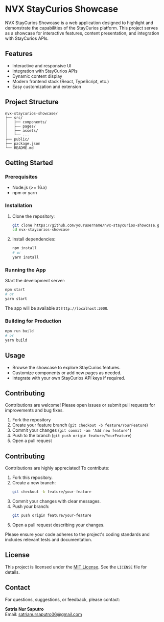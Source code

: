 # NVX StayCurios Showcase

NVX StayCurios Showcase is a web application designed to highlight and demonstrate the capabilities of the StayCurios
platform. This project serves as a showcase for interactive features, content presentation, and integration with
StayCurios APIs.

## Features

- Interactive and responsive UI
- Integration with StayCurios APIs
- Dynamic content display
- Modern frontend stack (React, TypeScript, etc.)
- Easy customization and extension

## Project Structure

```
nvx-staycurios-showcase/
├── src/
│   ├── components/
│   ├── pages/
│   ├── assets/
│   └── ...
├── public/
├── package.json
└── README.md
```

## Getting Started

### Prerequisites

- Node.js (>= 16.x)
- npm or yarn

### Installation

1. Clone the repository:
   ```bash
   git clone https://github.com/yourusername/nvx-staycurios-showcase.git
   cd nvx-staycurios-showcase
   ```

2. Install dependencies:
   ```bash
   npm install
   # or
   yarn install
   ```

### Running the App

Start the development server:

```bash
npm start
# or
yarn start
```

The app will be available at `http://localhost:3000`.

### Building for Production

```bash
npm run build
# or
yarn build
```

## Usage

- Browse the showcase to explore StayCurios features.
- Customize components or add new pages as needed.
- Integrate with your own StayCurios API keys if required.

## Contributing

Contributions are welcome! Please open issues or submit pull requests for improvements and bug fixes.

1. Fork the repository
2. Create your feature branch (`git checkout -b feature/YourFeature`)
3. Commit your changes (`git commit -am 'Add new feature'`)
4. Push to the branch (`git push origin feature/YourFeature`)
5. Open a pull request

## Contributing

Contributions are highly appreciated! To contribute:

1. Fork this repository.
2. Create a new branch:
   ```bash
   git checkout -b feature/your-feature
   ```
3. Commit your changes with clear messages.
4. Push your branch:
   ```bash
   git push origin feature/your-feature
   ```
5. Open a pull request describing your changes.

Please ensure your code adheres to the project's coding standards and includes relevant tests and documentation.

## License

This project is licensed under the [MIT License](https://opensource.org/license/mit). See the `LICENSE` file for
details.

## Contact

For questions, suggestions, or feedback, please contact:

**Satria Nur Saputro**  
Email: [satrianursaputro06@gmail.com](mailto:satrianursaputro06@gmail.com)

